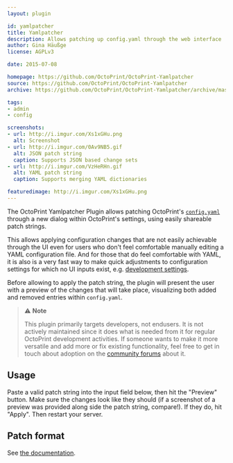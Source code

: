 ```yaml
---
layout: plugin

id: yamlpatcher
title: Yamlpatcher
description: Allows patching up config.yaml through the web interface
author: Gina Häußge
license: AGPLv3

date: 2015-07-08

homepage: https://github.com/OctoPrint/OctoPrint-Yamlpatcher
source: https://github.com/OctoPrint/OctoPrint-Yamlpatcher
archive: https://github.com/OctoPrint/OctoPrint-Yamlpatcher/archive/master.zip

tags:
- admin
- config

screenshots:
- url: http://i.imgur.com/Xs1xGHu.png
  alt: Screenshot
- url: http://i.imgur.com/0Av9NB5.gif
  alt: JSON patch string
  caption: Supports JSON based change sets
- url: http://i.imgur.com/VzHeRHn.gif
  alt: YAML patch string
  caption: Supports merging YAML dictionaries

featuredimage: http://i.imgur.com/Xs1xGHu.png
---
```


The OctoPrint Yamlpatcher Plugin allows patching OctoPrint's [`config.yaml`](http://docs.octoprint.org/en/master/configuration/config_yaml.html)
through a new dialog within OctoPrint's settings, using easily shareable
patch strings.

This allows applying configuration changes that are not easily achievable through
the UI even for users who don't feel comfortable manually editing a YAML
configuration file. And for those that do feel comfortable with YAML, it is
also is a very fast way to make quick adjustments to configuration settings for
which no UI inputs exist, e.g. [development settings](http://docs.octoprint.org/en/master/configuration/config_yaml.html#development-settings).

Before allowing to apply the patch string, the plugin will present the user
with a preview of the changes that will take place, visualizing both added
and removed entries within `config.yaml`.

> ⚠ **Note**
>
> This plugin primarily targets developers, not endusers. It is not actively maintained since it does what is needed from it for regular OctoPrint development activities. If someone wants to make it more versatile and add more or fix existing functionality, feel free to get in touch about adoption on the [community forums](https://community.octoprint.org/c/plugins) about it.

## Usage

Paste a valid patch string into the input field below, then hit the "Preview" button. Make sure the changes look like they should (if a screenshot of a preview was provided along side the patch string, compare!). If they do, hit "Apply". Then restart your server.

## Patch format

See [the documentation](https://github.com/OctoPrint/OctoPrint-Yamlpatcher#patch-format).

